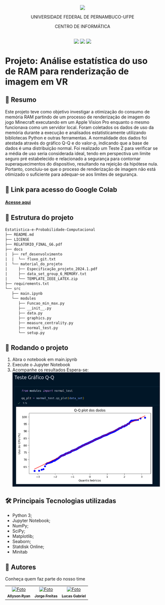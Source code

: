 <p align="center">
  <img align="center" src='https://user-images.githubusercontent.com/54161035/200095500-d5fec4ba-c97e-4f19-9e39-6764418a736b.png' />
</p>
<p align="center">UNIVERSIDADE FEDERAL DE PERNAMBUCO-UFPE</p>
<p align="center">CENTRO DE INFORMÁTICA</p>

##

<p align="center">
  <img align="center" src='https://img.shields.io/badge/Status-complete-green' />
  <img align="center" src='https://img.shields.io/badge/version-1-green' />
  <img align="center" src='https://img.shields.io/badge/release%20date-abr/2023-green' />
</p>

# Projeto: Análise estatística do uso de RAM para renderização de imagem em VR

## 📕 Resumo

Este projeto teve como objetivo investigar a otimização do consumo de memória RAM partindo de um processo de renderização de imagem do jogo Minecraft executando em um Apple Vision Pro enquanto o mesmo funcionava como um servidor local. Foram coletados os dados de uso da memória durante a execução e analisados estatisticamente utilizando bibliotecas Python e outras ferramentas. A normalidade dos dados foi atestada através do gráfico Q-Q e do valor-p, indicando que a base de dados é uma distribuição normal. Foi realizado um Teste Z para verificar se a média de uso seria considerada ideal, tendo em perspectiva um limite seguro pré estabelecido e relacionado a segurança para contornar superaquecimentos do dispositivo, resultando na rejeição da hipótese nula. Portanto, concluiu-se que o proceso de renderização de imagem não está otimizado o suficiente para adequar-se aos limites de segurança. 

## 🔗 Link para acesso do Google Colab

#### [Acesse aqui]( https://colab.research.google.com/drive/1SE8oY_u8fuBRA5dFzV2w4n7PvNyYaWeE?usp=sharing)

## 


## 📂 Estrutura do projeto

```
Estatistica-e-Probabilidade-Computacional
├── README.md
├── LICENSE
├── RELATORIO_FINAL_G6.pdf
├── docs
|  ├── ref_desenvolvimento
|  |  └── fluxo_git.txt
|  └── material_do_projeto
|     ├── Especificação_projeto_2024.1.pdf
|     ├── data_set_group_6_MEMORY.txt
|     └── TEMPLATE_IEEE_LATEX.zip
├── requirements.txt
└── src
   ├── main.ipynb
   └── modules
      ├── Funcao_min_max.py
      ├── __init__.py
      ├── data.py
      ├── graphics.py
      ├── measure_centrality.py
      ├── normal_test.py
      └── setup.py

```

## 🚀 Rodando o projeto

1. Abra o notebook em <span>main.ipynb</span>
2. Execute o Jupyter Notebook
3. Acompanhe os resultados
   Espera-se:
   <img src="./src/assets/teste_de_normalidade.png" />

## 🛠️ Principais Tecnologias utilizadas

- Python 3;
- Jupyter Notebook;
- NumPy;
- SciPy;
- Matplotlib;
- Seaborn;
- Statdisk Online;
- Minitab

## 🤝 Autores
Conheça quem faz parte do nosso time
<table>
  <tr>
    <td align="center">
      <a href="https://github.com/AllysonRyanE" title="defina o titulo do link">
        <img src="https://avatars.githubusercontent.com/u/115114528?v=4" width="100px;" alt="Foto"/><br>
        <sub>
          <b>Allyson Ryan</b>
        </sub>
      </a>
    </td>
    <td align="center">
      <a href="https://github.com/jorgelcff" title="defina o titulo do link">
        <img src="https://avatars.githubusercontent.com/u/80436467?v=4" width="100px;" alt="Foto"/><br>
        <sub>
          <b>Jorge Freitas</b>
        </sub>
      </a>
    </td>
    <td align="center">
      <a href="https://github.com/LucasGaab" title="defina o titulo do link">
        <img src="https://avatars.githubusercontent.com/u/94190622?v=4" width="100px;" alt="Foto"/><br>
        <sub>
          <b>Lucas Gabriel</b>
        </sub>
      </a>
    </td>
  </tr>
</table>
